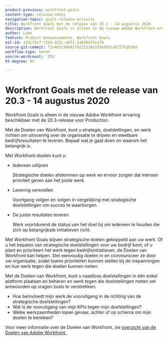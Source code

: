 ```yaml
---
product-previous: workfront-goals
content-type: release-notes
navigation-topic: goals-release-activity
title: Workfront Goals met de release van 20.3 - 14 augustus 2020
description: Workfront Goals is alleen in de nieuwe Adobe Workfront-ervaring beschikbaar met de 20.3-release voor Production.
author: Luke
feature: Product Announcements, Workfront Goals
exl-id: a25cf5e7-72b9-432c-ab72-1a620475ce74
source-git-commit: f1e463c90641f9221228e335b583cab72762b3bd
workflow-type: tm+mt
source-wordcount: '251'
ht-degree: 0%

---
```


# Workfront Goals met de release van 20.3 - 14 augustus 2020

Workfront Goals is alleen in de nieuwe Adobe Workfront-ervaring beschikbaar met de 20.3-release voor Production.

Met de Doelen van Workfront, kunt u strategie, doelstellingen, en werk richten om uitvoering over de organisatie te drijven en meetbare bedrijfsresultaten te leveren. Bepaal wat je gaat doen en waarom het belangrijk is.

Met Workfront-doelen kunt u:

* Iedereen uitlijnen

  Strategische doelen afstemmen op werk en ervoor zorgen dat mensen prioriteit geven aan het juiste werk.

* Levering versnellen

  Voortgang volgen en volgen in vergelijking met strategische doelstellingen om succes te waarborgen.

* De juiste resultaten leveren

  Werk voortdurend de status van het doel bij om iedereen te houden die zich op belangrijkste initiatieven richt.

Met Workfront Goals blijven strategische doelen gekoppeld aan uw werk. Of u het bepalen van strategische doelstellingen voor uw bedrijf bent, of u plant en prioriteert het werk tegen bedrijfsinitiatieven, de Doelen van Workfront kan helpen. Stel eenvoudig doelen in en communiceer ze door uw organisatie, zodat teams prioriteiten kunnen stellen bij de inspanningen en hun werk tegen die doelen kunnen meten.

Met de Doelen van Workfront, kunt u naadloos doelstellingen in één enkel platform plaatsen en beheren en werk tegen die doelstellingen meten om antwoorden op vragen zoals te verstrekken:

* Hoe beïnvloedt mijn werk de vooruitgang in de richting van de strategische doelstellingen?
* Wat is de vooruitgang van mijn KPIs tegen mijn doelstellingen?
* Welke werkzaamheden lopen gevaar, achter of op schema om mijn doelen te bereiken?

Voor meer informatie over de Doelen van Workfront, zie [&#x200B; overzicht van de Doelen van Adobe Workfront &#x200B;](../../../workfront-goals/goal-management/wf-goals-overview.md).
